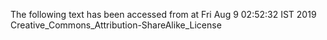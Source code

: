 The following text has been accessed from at Fri Aug 9 02:52:32 IST 2019
Creative_Commons_Attribution-ShareAlike_License
